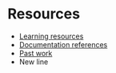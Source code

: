 # Resources

- [Learning resources](learning-resources.md)
- [Documentation references](doc-references.md)
- [Past work](past-work.md)
- New line
